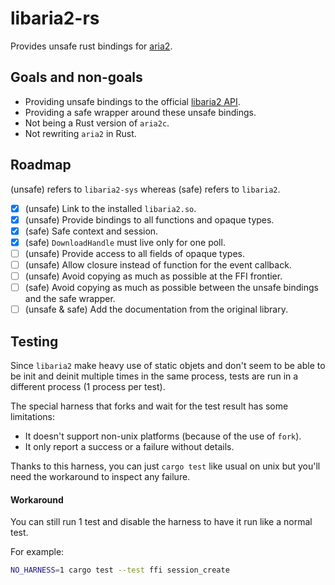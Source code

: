 # libaria2-rs
Provides unsafe rust bindings for [aria2](https://aria2.github.io/).

## Goals and non-goals

* Providing unsafe bindings to the official [libaria2 API](http://aria2.github.io/manual/en/html/libaria2.html).
* Providing a safe wrapper around these unsafe bindings.
* Not being a Rust version of `aria2c`.
* Not rewriting `aria2` in Rust.

## Roadmap

(unsafe) refers to `libaria2-sys` whereas (safe) refers to `libaria2`.

- [x] (unsafe) Link to the installed `libaria2.so`.
- [x] (unsafe) Provide bindings to all functions and opaque types.
- [x] (safe) Safe context and session.
- [x] (safe) `DownloadHandle` must live only for one poll.
- [ ] (unsafe) Provide access to all fields of opaque types.
- [ ] (unsafe) Allow closure instead of function for the event callback.
- [ ] (unsafe) Avoid copying as much as possible at the FFI frontier.
- [ ] (safe) Avoid copying as much as possible between the unsafe bindings and the safe wrapper.
- [ ] (unsafe & safe) Add the documentation from the original library.

## Testing
Since `libaria2` make heavy use of static objets and don't seem
to be able to be init and deinit multiple times in the same process,
tests are run in a different process (1 process per test).

The special harness that forks and wait for the test result has
some limitations:
* It doesn't support non-unix platforms (because of the use of `fork`).
* It only report a success or a failure without details.

Thanks to this harness, you can just `cargo test` like usual on
unix but you'll need the workaround to inspect any failure.

#### Workaround
You can still run 1 test and disable the harness to have it run
like a normal test.

For example:
```bash
NO_HARNESS=1 cargo test --test ffi session_create
``` 